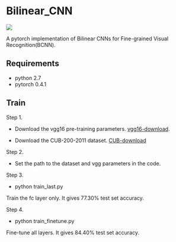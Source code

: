 # Bilinear_CNN
[![](https://img.shields.io/badge/Bilinear-Model-green.svg)](https://github.com/Ylexx/Bilinear_CNN)

A pytorch implementation of Bilinear CNNs for Fine-grained Visual Recognition(BCNN).

## Requirements
- python 2.7
- pytorch 0.4.1

## Train

Step 1. 
- Download the vgg16 pre-training parameters.
[vgg16-download](https://pan.baidu.com/s/1OkIuKosTRfcZlDXkOW4WLQ). 

- Download the CUB-200-2011 dataset.
[CUB-download](http://www.vision.caltech.edu/visipedia-data/CUB-200-2011/CUB_200_2011.tgz)

Step 2. 
- Set the path to the dataset and vgg parameters in the code.

Step 3. 
- python train_last.py

Train the fc layer only. It gives 77.30% test set accuracy.
    	


Step 4. 
- python train_finetune.py

Fine-tune all layers. It gives 84.40% test set accuracy.
	
